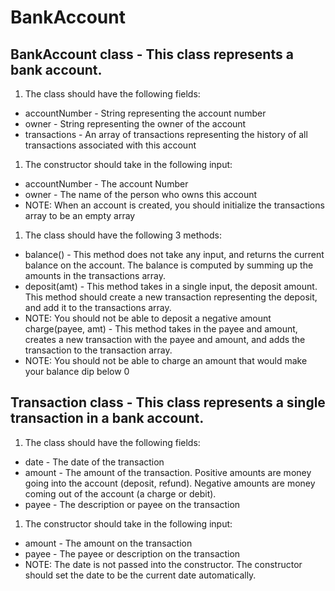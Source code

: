 # BankAccount

## BankAccount class - This class represents a bank account.

1. The class should have the following fields:
  * accountNumber - String representing the account number
  * owner - String representing the owner of the account
  * transactions - An array of transactions representing the history of all transactions associated with this account
1. The constructor should take in the following input:
  * accountNumber - The account Number
  * owner - The name of the person who owns this account
  * NOTE: When an account is created, you should initialize the transactions array to be an empty array
1. The class should have the following 3 methods:
  * balance() - This method does not take any input, and returns the current balance on the account. The balance is computed by summing up the amounts in the transactions array.
  * deposit(amt) - This method takes in a single input, the deposit amount. This method should create a new transaction representing the deposit, and add it to the transactions array.
* NOTE: You should not be able to deposit a negative amount
charge(payee, amt) - This method takes in the payee and amount, creates a new transaction with the payee and amount, and adds the transaction to the transaction array.
* NOTE: You should not be able to charge an amount that would make your balance dip below 0

## Transaction class - This class represents a single transaction in a bank account.

1. The class should have the following fields:
  * date - The date of the transaction
  * amount - The amount of the transaction. Positive amounts are money going into the account (deposit, refund). Negative amounts are money coming out of the account (a charge or debit).
  * payee - The description or payee on the transaction
1. The constructor should take in the following input:
  * amount - The amount on the transaction
  * payee - The payee or description on the transaction
* NOTE: The date is not passed into the constructor. The constructor should set the date to be the current date automatically.
